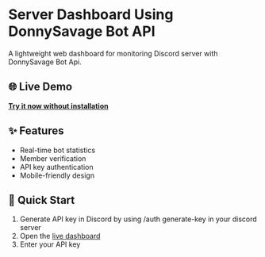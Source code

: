 # Server Dashboard Using DonnySavage Bot API



A lightweight web dashboard for monitoring Discord server with DonnySavage Bot Api.

## 🌐 Live Demo

**[Try it now without installation](https://abdo129.github.io/DonnySavageAPIGuideProject.github.io/)**

## ✨ Features

- Real-time bot statistics
- Member verification
- API key authentication
- Mobile-friendly design

## 🚀 Quick Start

1. Generate API key in Discord by using /auth generate-key in your discord server
2. Open the [live dashboard](https://abdo129.github.io/DonnySavageAPIGuideProject.github.io/)
3. Enter your API key
